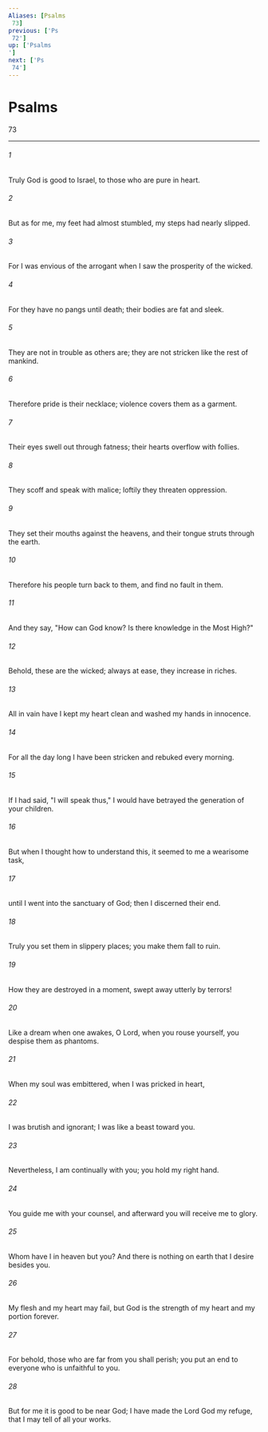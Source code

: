 ```yaml
---
Aliases: [Psalms 73]
previous: ['Ps 72']
up: ['Psalms']
next: ['Ps 74']
---
```

# Psalms 73

***
 

###### 1 
Truly God is good to Israel,  to those who are pure in heart.   

###### 2 
But as for me, my feet had almost stumbled,  my steps had nearly slipped.   

###### 3 
For I was envious of the arrogant  when I saw the prosperity of the wicked.  

###### 4 
For they have no pangs until death;  their bodies are fat and sleek.   

###### 5 
They are not in trouble as others are;  they are not stricken like the rest of mankind.   

###### 6 
Therefore pride is their necklace;  violence covers them as a garment.   

###### 7 
Their eyes swell out through fatness;  their hearts overflow with follies.   

###### 8 
They scoff and speak with malice;  loftily they threaten oppression.   

###### 9 
They set their mouths against the heavens,  and their tongue struts through the earth.   

###### 10 
Therefore his people turn back to them,  and find no fault in them.   

###### 11 
And they say, "How can God know?  Is there knowledge in the Most High?"   

###### 12 
Behold, these are the wicked;  always at ease, they increase in riches.   

###### 13 
All in vain have I kept my heart clean  and washed my hands in innocence.   

###### 14 
For all the day long I have been stricken  and rebuked every morning.   

###### 15 
If I had said, "I will speak thus,"  I would have betrayed the generation of your children.  

###### 16 
But when I thought how to understand this,  it seemed to me a wearisome task,   

###### 17 
until I went into the sanctuary of God;  then I discerned their end.  

###### 18 
Truly you set them in slippery places;  you make them fall to ruin.   

###### 19 
How they are destroyed in a moment,  swept away utterly by terrors!   

###### 20 
Like a dream when one awakes,  O Lord, when you rouse yourself, you despise them as phantoms.   

###### 21 
When my soul was embittered,  when I was pricked in heart,   

###### 22 
I was brutish and ignorant;  I was like a beast toward you.  

###### 23 
Nevertheless, I am continually with you;  you hold my right hand.   

###### 24 
You guide me with your counsel,  and afterward you will receive me to glory.   

###### 25 
Whom have I in heaven but you?  And there is nothing on earth that I desire besides you.   

###### 26 
My flesh and my heart may fail,  but God is the strength of my heart and my portion forever.  

###### 27 
For behold, those who are far from you shall perish;  you put an end to everyone who is unfaithful to you.   

###### 28 
But for me it is good to be near God;  I have made the Lord God my refuge,  that I may tell of all your works.
